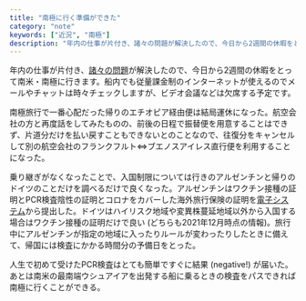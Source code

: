 ```yaml
---
title: "南極に行く準備ができた"
category: "note"
keywords: ["近況", "南極"]
description: "年内の仕事が片付き、諸々の問題が解決したので、今日から2週間の休暇をとって南米・南極に行きます。船内でも従量課金制のインターネットが使えるのでメールやチャットは時々チェックしますが、ビデオ会議などは欠席する予定です。"
---
```


年内の仕事が片付き、[諸々の問題](/posts/untitled-5)が解決したので、今日から2週間の休暇をとって南米・南極に行きます。船内でも従量課金制のインターネットが使えるのでメールやチャットは時々チェックしますが、ビデオ会議などは欠席する予定です。

南極旅行で一番心配だった帰りのエチオピア経由便は結局運休になった。航空会社の方と再度話をしてみたものの、前後の日程で振替便を用意することはできず、片道分だけを払い戻すこともできないとのことなので、往復分をキャンセルして別の航空会社のフランクフルト<=>ブエノスアイレス直行便を利用することになった。

乗り継ぎがなくなったことで、入国制限については行きのアルゼンチンと帰りのドイツのことだけを調べるだけで良くなった。アルゼンチンはワクチン接種の証明とPCR検査陰性の証明とコロナをカバーした海外旅行保険の証明を[電子システム](https://ddjj.migraciones.gob.ar/app/home.php)から提出した。ドイツはハイリスク地域や変異株蔓延地域以外から入国する場合はワクチン接種の証明だけで良い (どちらも2021年12月時点の情報)。旅行中にアルゼンチンが指定の地域に入ったりルールが変わったりしたときに備えて、帰国には検査にかかる時間分の予備日をとった。

人生で初めて受けたPCR検査はとても簡単ですぐに結果 (negative!) が届いた。あとは南米の最南端ウシュアイアを出発する船に乗るときの検査をパスできれば南極に行くことができる。